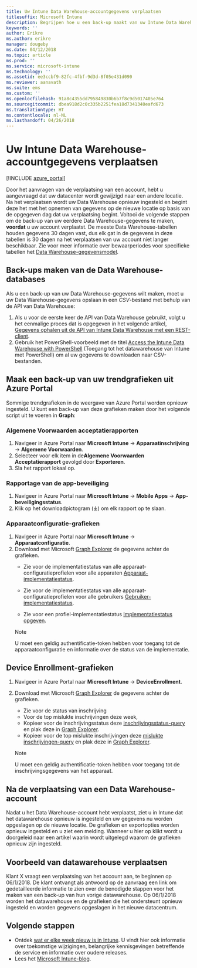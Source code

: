 ```yaml
---
title: Uw Intune Data Warehouse-accountgegevens verplaatsen
titlesuffix: Microsoft Intune
description: Begrijpen hoe u een back-up maakt van uw Intune Data Warehouse-gegevens bij het verplaatsen van uw account.
keywords: ''
author: Erikre
ms.author: erikre
manager: dougeby
ms.date: 04/12/2018
ms.topic: article
ms.prod: ''
ms.service: microsoft-intune
ms.technology: ''
ms.assetid: ee3ccbf9-82fc-4fbf-9d3d-8f05e431d090
ms.reviewer: aanavath
ms.suite: ems
ms.custom: ''
ms.openlocfilehash: 91a8c4355dd795849830b6b7f8c9d5017405e764
ms.sourcegitcommit: dbea918d2c0c335b2251fea18d7341340eafd673
ms.translationtype: HT
ms.contentlocale: nl-NL
ms.lasthandoff: 04/26/2018
---
```

# <a name="move-your-intune-data-warehouse-account-data"></a>Uw Intune Data Warehouse-accountgegevens verplaatsen 

[!INCLUDE [azure_portal](./includes/azure_portal.md)]

Door het aanvragen van de verplaatsing van een account, hebt u aangevraagd dat uw datacenter wordt gewijzigd naar een andere locatie. Na het verplaatsen wordt uw Data Warehouse opnieuw ingesteld en begint deze het met het opnemen van gegevens op de nieuwe locatie op basis van de opgegeven dag dat uw verplaatsing begint. Voltooi de volgende stappen om de back-up van uw eerdere Data Warehouse-gegevens te maken, **voordat** u uw account verplaatst. De meeste Data Warehouse-tabellen houden gegevens 30 dagen vast, dus elk gat in de gegevens in deze tabellen is 30 dagen na het verplaatsen van uw account niet langer beschikbaar. Zie voor meer informatie over bewaarperiodes voor specifieke tabellen het [Data Warehouse-gegevensmodel](reports-ref-data-model.md). 

## <a name="back-up-your-data-warehouse-data"></a>Back-ups maken van de Data Warehouse-databases 

Als u een back-up van uw Data Warehouse-gegevens wilt maken, moet u uw Data Warehouse-gegevens opslaan in een *CSV*-bestand met behulp van de API van Data Warehouse:  

1. Als u voor de eerste keer de API van Data Warehouse gebruikt, volgt u het eenmalige proces dat is opgegeven in het volgende artikel, [Gegevens ophalen uit de API van Intune Data Warehouse met een REST-client](reports-proc-data-rest.md).
2. Gebruik het PowerShell-voorbeeld met de titel [Access the Intune Data Warehouse with PowerShell](https://github.com/Microsoft/Intune-Data-Warehouse/tree/master/Samples/PowerShell) (Toegang tot het datawarehouse van Intune met PowerShell) om al uw gegevens te downloaden naar CSV-bestanden. 

## <a name="back-up-your-trend-charts-from-the-azure-portal"></a>Maak een back-up van uw trendgrafieken uit Azure Portal

Sommige trendgrafieken in de weergave van Azure Portal worden opnieuw ingesteld. U kunt een back-up van deze grafieken maken door het volgende script uit te voeren in **Graph**:   

### <a name="terms--conditions-acceptance-reports"></a>Algemene Voorwaarden acceptatierapporten
1. Navigeer in Azure Portal naar **Microsoft Intune** -> **Apparaatinschrijving** -> **Algemene Voorwaarden**.
2. Selecteer voor elk item in de**Algemene Voorwaarden** **Acceptatierapport** gevolgd door **Exporteren**.
3. Sla het rapport lokaal op.
 
### <a name="app-protection-reports"></a>Rapportage van de app-beveiliging  
1. Navigeer in Azure Portal naar **Microsoft Intune** -> **Mobile Apps** -> **App-beveiligingsstatus**.
2. Klik op het downloadpictogram (⤓) om elk rapport op te slaan.

### <a name="device-configuration-charts"></a>Apparaatconfiguratie-grafieken 
1. Navigeer in Azure Portal naar **Microsoft Intune** -> **Apparaatconfiguratie**.
2. Download met Microsoft [Graph Explorer](https://developer.microsoft.com/graph/graph-explorer) de gegevens achter de grafieken. 
    - Zie voor de implementatiestatus van alle apparaat-configuratieprofielen voor alle apparaten [Apparaat-implementatiestatus](https://graph.microsoft.com/beta/reports/deviceConfigurationDeviceActivity/content).

    - Zie voor de implementatiestatus van alle apparaat-configuratieprofielen voor alle gebruikers [Gebruiker-implementatiestatus](https://graph.microsoft.com/beta/reports/deviceConfigurationUserActivity/content).

    - Zie voor een profiel-implementatiestatus [Implementatiestatus opgeven](https://graph.microsoft.com/beta/deviceManagement/deviceConfigurations?$select=id,displayName,lastModifiedDateTime,deviceStatusOverview&$expand=deviceStatusOverview).
  
    > [!NOTE]
    > U moet een geldig authentificatie-token hebben voor toegang tot de apparaatconfiguratie en informatie over de status van de implementatie.

## <a name="device-enrollment-charts"></a>Device Enrollment-grafieken
1. Navigeer in Azure Portal naar **Microsoft Intune** -> **DeviceEnrollment**.
2. Download met Microsoft [Graph Explorer](https://developer.microsoft.com/graph/graph-explorer) de gegevens achter de grafieken.
    - Zie voor de status van inschrijving 
    - Voor de top mislukte inschrijvingen deze week, 
    - Kopieer voor de inschrijvingsstatus deze [inschrijvingsstatus-query](https://graph.microsoft.com/beta/reports/managedDeviceEnrollmentFailureTrends()/content) en plak deze in [Graph Explorer](https://developer.microsoft.com/graph/graph-explorer).
    - Kopieer voor de top mislukte inschrijvingen deze [mislukte inschrijvingen-query](https://graph.microsoft.com/beta/reports/managedDeviceEnrollmentTopFailures(period=null)/content) en plak deze in [Graph Explorer](https://developer.microsoft.com/graph/graph-explorer).

    > [!NOTE]
    > U moet een geldig authentificatie-token hebben voor toegang tot de inschrijvingsgegevens van het apparaat. 

## <a name="after-a-data-warehouse-account-move"></a>Na de verplaatsing van een Data Warehouse-account

Nadat u het Data Warehouse-account hebt verplaatst, ziet u in Intune dat het datawarehouse opnieuw is ingesteld en uw gegevens nu worden opgeslagen op de nieuwe locatie. De grafieken en exportopties worden opnieuw ingesteld en u ziet een melding. Wanneer u hier op klikt wordt u doorgeleid naar een artikel waarin wordt uitgelegd waarom de grafieken opnieuw zijn ingesteld.  

## <a name="data-warehouse-move-example"></a>Voorbeeld van datawarehouse verplaatsen 

Klant X vraagt een verplaatsing van het account aan, te beginnen op 06/1/2018. De klant ontvangt als antwoord op de aanvraag een link om gedetailleerde informatie te zien over de benodigde stappen voor het maken van een back-up van hun vorige datawarehouse. Op 06/1/2018 worden het datawarehouse en de grafieken die het ondersteunt opnieuw ingesteld en worden gegevens opgeslagen in het nieuwe datacentrum. 

## <a name="next-steps"></a>Volgende stappen

 - Ontdek [wat er elke week nieuw is in Intune](whats-new.md). U vindt hier ook informatie over toekomstige wijzigingen, belangrijke kennisgevingen betreffende de service en informatie over oudere releases.
 - Lees het [Microsoft Intune-blog](http://go.microsoft.com/fwlink/?LinkID=273882).

